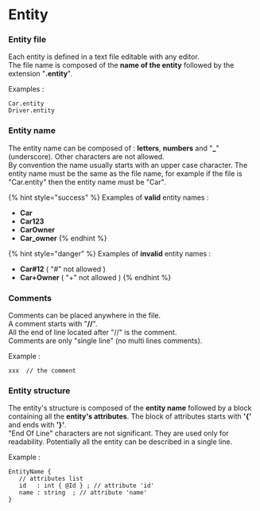# Entity

### Entity file

Each entity is defined in a text file editable with any editor.   
The file name is composed of the **name of the entity** followed by the extension "**.entity**".

Examples :

```text
Car.entity
Driver.entity
```

### Entity name

The entity name can be composed of : **letters**, **numbers** and "**\_**" \(underscore\). Other characters are not allowed.   
By convention the name usually starts with an upper case character. The entity name must be the same as the file name, for example if the file is "Car.entity" then the entity name must be "Car".

{% hint style="success" %}
Examples of **valid** entity names : 

* **Car** 
* **Car123** 
* **CarOwner** 
* **Car\_owner**
{% endhint %}

{% hint style="danger" %}
Examples of **invalid** entity names :

* **Car\#12** \( "\#" not allowed \) 
* **Car+Owner** \( "+" not allowed \)
{% endhint %}

### Comments

Comments can be placed anywhere in the file.  
A comment starts with "**//**".  
All the end of line located after "//" is the comment.  
Comments are only "single line" \(no multi lines comments\).

Example :

```text
xxx  // the comment
```

### Entity structure

The entity's structure is composed of the **entity name** followed by a block containing all the **entity's attributes**. The block of attributes starts with **'{'** and ends with **'}'**.   
"End Of Line" characters are not significant. They are used only for readability. Potentially all the entity can be described in a single line.

Example :

```text
EntityName {
   // attributes list
   id   : int { @Id } ; // attribute 'id'
   name : string  ; // attribute 'name'
}
```





